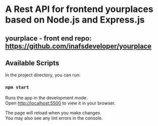 # A Rest API for frontend yourplaces based on Node.js and Express.js


## yourplace - front end repo: https://github.com/inafsdeveloper/yourplace
## Available Scripts

In the project directory, you can run:

### `npm start`

Runs the app in the development mode.\
Open [http://localhost:5500](http://localhost:5500) to view it in your browser.

The page will reload when you make changes.\
You may also see any lint errors in the console.
